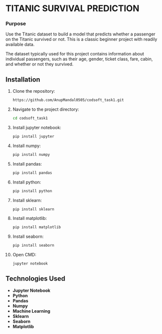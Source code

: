 # TITANIC SURVIVAL PREDICTION


### Purpose
Use the Titanic dataset to build a model that predicts whether a
passenger on the Titanic survived or not. This is a classic beginner
project with readily available data.

The dataset typically used for this project contains information
about individual passengers, such as their age, gender, ticket
class, fare, cabin, and whether or not they survived.


## Installation

1. Clone the repository:

    ```bash
    https://github.com/AnupMandal0505/codsoft_task1.git
    ```

2. Navigate to the project directory:

    ```bash
    cd codsoft_task1
    ```

3. Install jupyter notebook:

    ```bash
   pip install jupyter
    ```


4. Install numpy:

    ```bash
   pip install numpy
    ```

5. Install pandas:

    ```bash
   pip install pandas
    ```

6. Install python:

    ```bash
   pip install python
    ```


7. Install sklearn:

    ```bash
   pip install sklearn
    ```

8. Install matplotlib:

    ```bash
   pip install matplotlib
    ```

9. Install seaborn:

    ```bash
   pip install seaborn
    ```
    
9. Open CMD:

    ```bash
   jupyter notebook
    ```


## Technologies Used

- **Jupyter Notebook**
- **Python**
- **Pandas**
- **Numpy**
- **Machine Learning**
- **Sklearn**
- **Seaborn**
- **Matplotlib**


